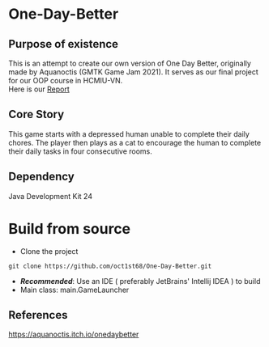 # One-Day-Better
## Purpose of existence
This is an attempt to create our own version of One Day Better, originally made by Aquanoctis (GMTK Game Jam 2021). It serves as our final project for our OOP course in HCMIU-VN.  
Here is our [Report](https://docs.google.com/document/d/1krPDPXOXaBNnZS4tcquJQphktrO1diVdJ4sm_cd7Xyk/edit?tab=t.0)

## Core Story
This game starts with a depressed human unable to complete their daily chores. The player then plays as a cat to encourage the human to complete their daily tasks in four consecutive rooms.

## Dependency
Java Development Kit 24


# Build from source
* Clone the project
```
git clone https://github.com/oct1st68/One-Day-Better.git
```
* ***Recommended***: Use an IDE ( preferably JetBrains' Intellij IDEA ) to build
* Main class: main.GameLauncher

## References
https://aquanoctis.itch.io/onedaybetter
